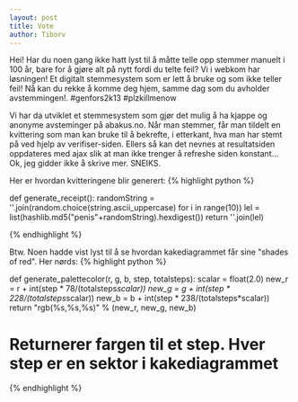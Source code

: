 ```yaml
---
layout: post
title: Vote
author: Tiborv
---
```


Hei! Har du noen gang ikke hatt lyst til å måtte telle opp stemmer manuelt i 100 år, bare for å gjøre alt på nytt fordi du telte feil? Vi i webkom har løsningen! Et digitalt stemmesystem som er lett å bruke og som ikke teller feil! Nå kan du rekke å komme deg hjem, samme dag som du avholder avstemmingen!. #genfors2k13 #plzkillmenow
</sarkasme>

Vi har da utviklet et stemmesystem som gjør det mulig å ha kjappe og anonyme avsteminger på abakus.no. Når man stemmer, får man tildelt en kvittering som man kan bruke til å bekrefte, i etterkant, hva man har stemt på ved hjelp av verifiser-siden. Ellers så kan det nevnes at resultatsiden oppdateres med ajax slik at man ikke trenger å refreshe siden konstant… 
Ok, jeg gidder ikke å skrive mer. SNEIKS.

Her er hvordan kvitteringene blir generert:
{% highlight python %}

def generate_receipt():
    randomString = ''.join(random.choice(string.ascii_uppercase) for i in range(10))
    lel = list(hashlib.md5("penis"+randomString).hexdigest())
    return ''.join(lel)

{% endhighlight %}

Btw. Noen hadde vist lyst til å se hvordan kakediagrammet får sine "shades of red". 
Her nørds:
{% highlight python %}

def generate_palettecolor(r, g, b, step, totalsteps):
    scalar = float(2.0)
    new_r = r + int(step * 78/(totalsteps*scalar))
    new_g = g + int(step * 228/(totalsteps*scalar))
    new_b = b + int(step * 238/(totalsteps*scalar))
    return "rgb(%s,%s,%s)" % (new_r, new_g, new_b)

# Returnerer fargen til et step. Hver step er en sektor i kakediagrammet 
{% endhighlight %}
